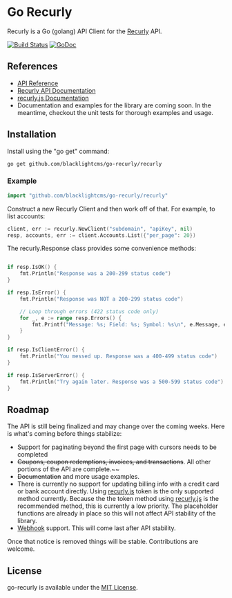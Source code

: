# Go Recurly
Recurly is a Go (golang) API Client for the [Recurly](https://recurly.com/) API.

 [![Build Status](https://travis-ci.org/blacklightcms/go-recurly.svg?branch=master)](https://travis-ci.org/blacklightcms/go-recurly)  [![GoDoc](https://godoc.org/github.com/blacklightcms/go-recurly/recurly?status.svg)](https://godoc.org/github.com/blacklightcms/go-recurly/recurly)  

## References
 * [API Reference](http://godoc.org/github.com/blacklightcms/go-recurly/recurly)
 * [Recurly API Documentation](https://dev.recurly.com/docs/)
 * [recurly.js Documentation](https://docs.recurly.com/js/)
 * Documentation and examples for the library are coming soon. In the meantime,
 checkout the unit tests for thorough examples and usage.

## Installation
Install using the "go get" command:
```
go get github.com/blacklightcms/go-recurly/recurly
```

### Example

```go
import "github.com/blacklightcms/go-recurly/recurly"
```

Construct a new Recurly Client and then work off of that. For example, to list
accounts:
```go
client, err := recurly.NewClient("subdomain", "apiKey", nil)
resp, accounts, err := client.Accounts.List({"per_page": 20})
```

The recurly.Response class provides some convenience methods:
```go

if resp.IsOK() {
    fmt.Println("Response was a 200-299 status code")
}

if resp.IsError() {
    fmt.Println("Response was NOT a 200-299 status code")

    // Loop through errors (422 status code only)
    for _, e := range resp.Errors() {
        fmt.Printf("Message: %s; Field: %s; Symbol: %s\n", e.Message, e.Field, e.Symbol)
    }
}

if resp.IsClientError() {
    fmt.Println("You messed up. Response was a 400-499 status code")
}

if resp.IsServerError() {
    fmt.Println("Try again later. Response was a 500-599 status code")
}
```

## Roadmap
The API is still being finalized and may change over the coming weeks. Here is
what's coming before things stabilize:
 * Support for paginating beyond the first page with cursors needs to be completed
 * ~~Coupons, coupon redemptions, invoices, and transactions~~. All other
 portions of the API are complete.~~
 * ~~Documentation~~ and more usage examples.
 * There is currently no support for updating billing info with a credit card or
 bank account directly. Using [recurly.js](https://docs.recurly.com/js/) token is the only supported method currently.
 Because the the token method using [recurly.js](https://docs.recurly.com/js/) is the recommended method, this
 is currently a low priority. The placeholder functions are already in place so
 this will not affect API stability of the library.
 * [Webhook](https://dev.recurly.com/page/webhooks) support. This will come last after API stability.

Once that notice is removed things will be stable. Contributions are welcome.

## License
go-recurly is available under the [MIT License](http://opensource.org/licenses/MIT).

